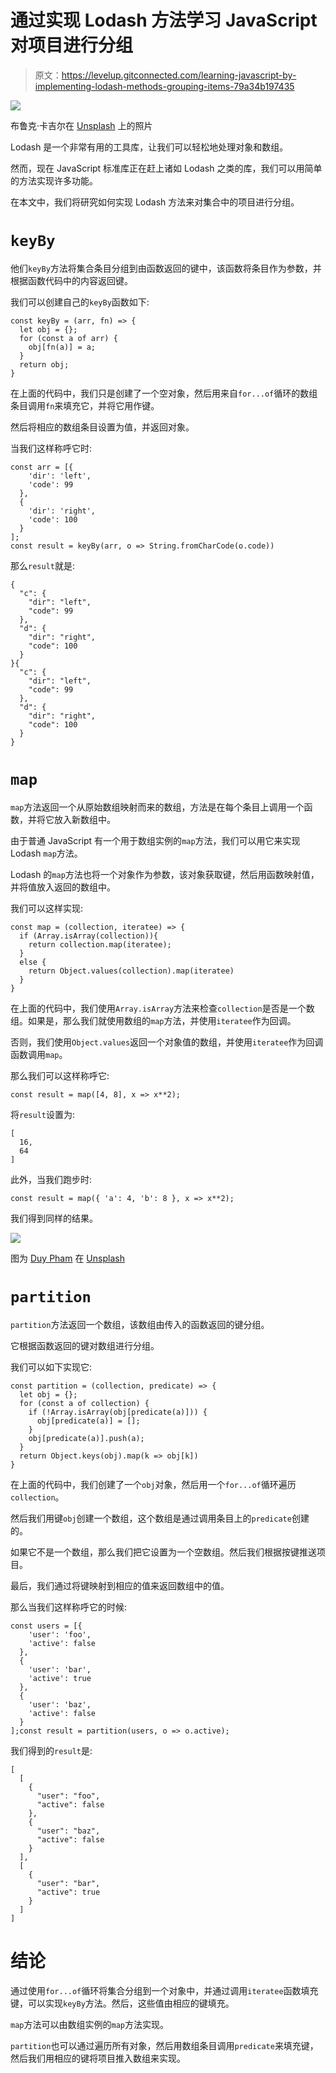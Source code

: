 # 通过实现 Lodash 方法学习 JavaScript 对项目进行分组

> 原文：<https://levelup.gitconnected.com/learning-javascript-by-implementing-lodash-methods-grouping-items-79a34b197435>

![](img/801c187adb01b527dadab8b780805cd6.png)

布鲁克·卡吉尔在 [Unsplash](https://unsplash.com?utm_source=medium&utm_medium=referral) 上的照片

Lodash 是一个非常有用的工具库，让我们可以轻松地处理对象和数组。

然而，现在 JavaScript 标准库正在赶上诸如 Lodash 之类的库，我们可以用简单的方法实现许多功能。

在本文中，我们将研究如何实现 Lodash 方法来对集合中的项目进行分组。

# `keyBy`

他们`keyBy`方法将集合条目分组到由函数返回的键中，该函数将条目作为参数，并根据函数代码中的内容返回键。

我们可以创建自己的`keyBy`函数如下:

```
const keyBy = (arr, fn) => {
  let obj = {};
  for (const a of arr) {
    obj[fn(a)] = a;
  }
  return obj;
}
```

在上面的代码中，我们只是创建了一个空对象，然后用来自`for...of`循环的数组条目调用`fn`来填充它，并将它用作键。

然后将相应的数组条目设置为值，并返回对象。

当我们这样称呼它时:

```
const arr = [{
    'dir': 'left',
    'code': 99
  },
  {
    'dir': 'right',
    'code': 100
  }
];
const result = keyBy(arr, o => String.fromCharCode(o.code))
```

那么`result`就是:

```
{
  "c": {
    "dir": "left",
    "code": 99
  },
  "d": {
    "dir": "right",
    "code": 100
  }
}{
  "c": {
    "dir": "left",
    "code": 99
  },
  "d": {
    "dir": "right",
    "code": 100
  }
}
```

# `map`

`map`方法返回一个从原始数组映射而来的数组，方法是在每个条目上调用一个函数，并将它放入新数组中。

由于普通 JavaScript 有一个用于数组实例的`map`方法，我们可以用它来实现 Lodash `map`方法。

Lodash 的`map`方法也将一个对象作为参数，该对象获取键，然后用函数映射值，并将值放入返回的数组中。

我们可以这样实现:

```
const map = (collection, iteratee) => {
  if (Array.isArray(collection)){
    return collection.map(iteratee);
  }
  else {
    return Object.values(collection).map(iteratee)
  }
}
```

在上面的代码中，我们使用`Array.isArray`方法来检查`collection`是否是一个数组。如果是，那么我们就使用数组的`map`方法，并使用`iteratee`作为回调。

否则，我们使用`Object.values`返回一个对象值的数组，并使用`iteratee`作为回调函数调用`map`。

那么我们可以这样称呼它:

```
const result = map([4, 8], x => x**2);
```

将`result`设置为:

```
[
  16,
  64
]
```

此外，当我们跑步时:

```
const result = map({ 'a': 4, 'b': 8 }, x => x**2);
```

我们得到同样的结果。

![](img/b36b2709daef32ded988d939be6ffe74.png)

图为 [Duy Pham](https://unsplash.com/@miinyuii?utm_source=medium&utm_medium=referral) 在 [Unsplash](https://unsplash.com?utm_source=medium&utm_medium=referral)

# `partition`

`partition`方法返回一个数组，该数组由传入的函数返回的键分组。

它根据函数返回的键对数组进行分组。

我们可以如下实现它:

```
const partition = (collection, predicate) => {
  let obj = {};
  for (const a of collection) {
    if (!Array.isArray(obj[predicate(a)])) {
      obj[predicate(a)] = [];
    }
    obj[predicate(a)].push(a);
  }
  return Object.keys(obj).map(k => obj[k])
}
```

在上面的代码中，我们创建了一个`obj`对象，然后用一个`for...of`循环遍历`collection`。

然后我们用键`obj`创建一个数组，这个数组是通过调用条目上的`predicate`创建的。

如果它不是一个数组，那么我们把它设置为一个空数组。然后我们根据按键推送项目。

最后，我们通过将键映射到相应的值来返回数组中的值。

那么当我们这样称呼它的时候:

```
const users = [{
    'user': 'foo',
    'active': false
  },
  {
    'user': 'bar',
    'active': true
  },
  {
    'user': 'baz',
    'active': false
  }
];const result = partition(users, o => o.active);
```

我们得到的`result`是:

```
[
  [
    {
      "user": "foo",
      "active": false
    },
    {
      "user": "baz",
      "active": false
    }
  ],
  [
    {
      "user": "bar",
      "active": true
    }
  ]
]
```

# 结论

通过使用`for...of`循环将集合分组到一个对象中，并通过调用`iteratee`函数填充键，可以实现`keyBy`方法。然后，这些值由相应的键填充。

`map`方法可以由数组实例的`map`方法实现。

`partition`也可以通过遍历所有对象，然后用数组条目调用`predicate`来填充键，然后我们用相应的键将项目推入数组来实现。